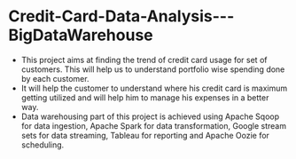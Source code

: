 # Credit-Card-Data-Analysis---BigDataWarehouse
<ul>
<li>This project aims at finding the trend of credit card usage for set of customers. 
  This will help us to understand portfolio wise spending done by each customer. </li>
<li> It will help the customer to understand where his credit card is maximum getting utilized and will help him to manage his expenses in a better way.</li>
<li>	Data warehousing part of this project is achieved using Apache Sqoop for data ingestion, Apache Spark for data transformation, Google stream sets for data streaming, Tableau for reporting and Apache Oozie for scheduling.</li>
</ul>

